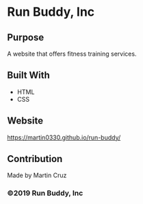 # Run Buddy, Inc

## Purpose
A website that offers fitness training services. 

## Built With
* HTML
* CSS

## Website
https://martin0330.github.io/run-buddy/

## Contribution
Made by Martin Cruz

### ©️2019 Run Buddy, Inc 
